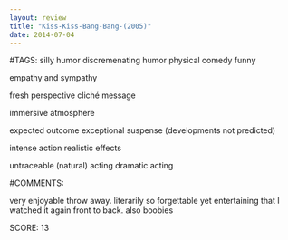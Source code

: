 ```yaml
---
layout: review
title: "Kiss-Kiss-Bang-Bang-(2005)"
date: 2014-07-04
---
```


#TAGS:
silly humor
discremenating humor
physical comedy
funny

empathy and sympathy

fresh perspective
cliché message

immersive atmosphere

expected outcome
exceptional suspense (developments not predicted)

intense action
realistic effects

untraceable (natural) acting
dramatic acting

#COMMENTS:

very enjoyable throw away. literarily so forgettable yet entertaining that I watched it again front to back. also boobies





SCORE:
13
